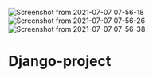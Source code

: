 ![Screenshot from 2021-07-07 07-56-18](https://user-images.githubusercontent.com/85062204/124691167-ffcfdb80-def8-11eb-951e-3b08c6d99610.png)
![Screenshot from 2021-07-07 07-56-26](https://user-images.githubusercontent.com/85062204/124691164-fd6d8180-def8-11eb-81dc-3bf518594f82.png)
![Screenshot from 2021-07-07 07-56-38](https://user-images.githubusercontent.com/85062204/124691160-fb0b2780-def8-11eb-820d-4daee474248d.png)

# Django-project
